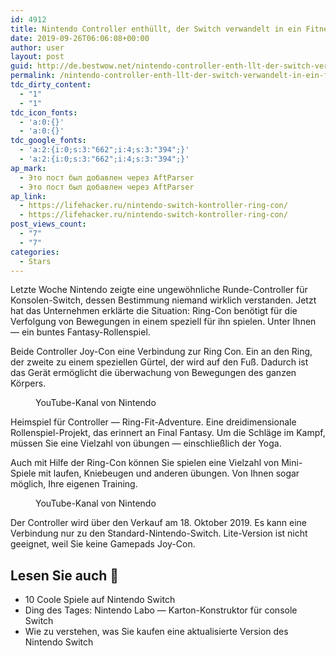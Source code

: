 ```yaml
---
id: 4912
title: Nintendo Controller enthüllt, der Switch verwandelt in ein Fitness-Trainer
date: 2019-09-26T06:06:08+00:00
author: user
layout: post
guid: http://de.bestwow.net/nintendo-controller-enth-llt-der-switch-verwandelt-in-ein-fitness-trainer/
permalink: /nintendo-controller-enth-llt-der-switch-verwandelt-in-ein-fitness-trainer/
tdc_dirty_content:
  - "1"
  - "1"
tdc_icon_fonts:
  - 'a:0:{}'
  - 'a:0:{}'
tdc_google_fonts:
  - 'a:2:{i:0;s:3:"662";i:4;s:3:"394";}'
  - 'a:2:{i:0;s:3:"662";i:4;s:3:"394";}'
ap_mark:
  - Это пост был добавлен через AftParser
  - Это пост был добавлен через AftParser
ap_link:
  - https://lifehacker.ru/nintendo-switch-kontroller-ring-con/
  - https://lifehacker.ru/nintendo-switch-kontroller-ring-con/
post_views_count:
  - "7"
  - "7"
categories:
  - Stars
---
```

Letzte Woche Nintendo zeigte eine ungewöhnliche Runde-Controller für Konsolen-Switch, dessen Bestimmung niemand wirklich verstanden. Jetzt hat das Unternehmen erklärte die Situation: Ring-Con benötigt für die Verfolgung von Bewegungen in einem speziell für ihn spielen. Unter Ihnen — ein buntes Fantasy-Rollenspiel.

Beide Controller Joy-Con eine Verbindung zur Ring Con. Ein an den Ring, der zweite zu einem speziellen Gürtel, der wird auf den Fuß. Dadurch ist das Gerät ermöglicht die überwachung von Bewegungen des ganzen Körpers.<figure><figcaption>YouTube-Kanal von Nintendo</figcaption></figure> 

Heimspiel für Controller — Ring-Fit-Adventure. Eine dreidimensionale Rollenspiel-Projekt, das erinnert an Final Fantasy. Um die Schläge im Kampf, müssen Sie eine Vielzahl von übungen — einschließlich der Yoga.

Auch mit Hilfe der Ring-Con können Sie spielen eine Vielzahl von Mini-Spiele mit laufen, Kniebeugen und anderen übungen. Von Ihnen sogar möglich, Ihre eigenen Training.<figure><figcaption>YouTube-Kanal von Nintendo</figcaption></figure> 

Der Controller wird über den Verkauf am 18. Oktober 2019. Es kann eine Verbindung nur zu den Standard-Nintendo-Switch. Lite-Version ist nicht geeignet, weil Sie keine Gamepads Joy-Con.</p> 

<div>
  <h2 class="read-also__title">
    <span>Lesen Sie auch</span> <span>🧐 </span>
  </h2>
  
  <ul class="read-also__list">
    <li>
      10 Coole Spiele auf Nintendo Switch
    </li>
    <li>
      Ding des Tages: Nintendo Labo — Karton-Konstruktor für console Switch
    </li>
    <li>
      Wie zu verstehen, was Sie kaufen eine aktualisierte Version des Nintendo Switch
    </li>
  </ul>
</div>